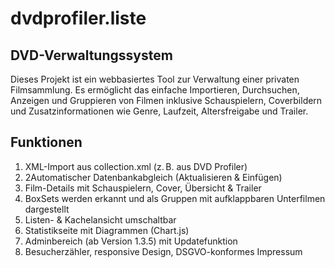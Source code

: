 # dvdprofiler.liste
<h2>DVD-Verwaltungssystem</h2>

Dieses Projekt ist ein webbasiertes Tool zur Verwaltung einer privaten Filmsammlung. Es ermöglicht das einfache Importieren, Durchsuchen, Anzeigen und Gruppieren von Filmen inklusive Schauspielern, Coverbildern und Zusatzinformationen wie Genre, Laufzeit, Altersfreigabe und Trailer.

<h2>Funktionen</h2>
<ol>
<li>XML-Import aus collection.xml (z. B. aus DVD Profiler)</li>
<li>2Automatischer Datenbankabgleich (Aktualisieren & Einfügen)</li>
<li>Film-Details mit Schauspielern, Cover, Übersicht & Trailer</li>
<li>BoxSets werden erkannt und als Gruppen mit aufklappbaren Unterfilmen dargestellt</li>
<li>Listen- & Kachelansicht umschaltbar</li>
<li>Statistikseite mit Diagrammen (Chart.js)</li>
<li>Adminbereich (ab Version 1.3.5) mit Updatefunktion</li>
<li>Besucherzähler, responsive Design, DSGVO-konformes Impressum</li>
</ol>
